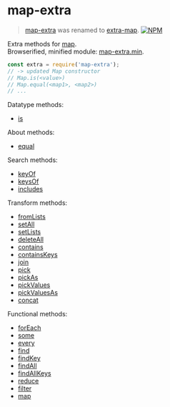 # map-extra

> [map-extra](https://www.npmjs.com/package/map-extra) was renamed to [extra-map](https://www.npmjs.com/package/extra-map).
[![NPM](https://nodei.co/npm/map-extra.png)](https://nodei.co/npm/map-extra/)

Extra methods for [map].<br>
Browserified, minified module: [map-extra.min].

```javascript
const extra = require('map-extra');
// -> updated Map constructor
// Map.is(<value>)
// Map.equal(<map1>, <map2>)
// ...
```

Datatype methods:
- [is](https://www.npmjs.com/package/map-is)

About methods:
- [equal](https://www.npmjs.com/package/map-equal)

Search methods:
- [keyOf](https://www.npmjs.com/package/entries-keyof)
- [keysOf](https://www.npmjs.com/package/entries-keysof)
- [includes](https://www.npmjs.com/package/entries-includes)

Transform methods:
- [fromLists](https://www.npmjs.com/package/map-fromlists)
- [setAll](https://www.npmjs.com/package/map-setall)
- [setLists](https://www.npmjs.com/package/map-setlists)
- [deleteAll](https://www.npmjs.com/package/map-deleteall)
- [contains](https://www.npmjs.com/package/map-contains)
- [containsKeys](https://www.npmjs.com/package/map-containskeys)
- [join](https://www.npmjs.com/package/entries-join)
- [pick](https://www.npmjs.com/package/map-pick)
- [pickAs](https://www.npmjs.com/package/map-pickas)
- [pickValues](https://www.npmjs.com/package/map-pickvalues)
- [pickValuesAs](https://www.npmjs.com/package/map-pickvaluesas)
- [concat](https://www.npmjs.com/package/map-concatof)


Functional methods:
- [forEach](https://www.npmjs.com/package/entries-foreach)
- [some](https://www.npmjs.com/package/entries-some)
- [every](https://www.npmjs.com/package/entries-every)
- [find](https://www.npmjs.com/package/entries-find)
- [findKey](https://www.npmjs.com/package/entries-findkey)
- [findAll](https://www.npmjs.com/package/entries-findall)
- [findAllKeys](https://www.npmjs.com/package/entries-findallkeys)
- [reduce](https://www.npmjs.com/package/entries-reduce)
- [filter](https://www.npmjs.com/package/map-filterto)
- [map](https://www.npmjs.com/package/map-mapto)


[map]: https://developer.mozilla.org/en-US/docs/Web/JavaScript/Reference/Global_Objects/Map
[map-extra.min]: https://www.npmjs.com/package/map-extra.min
